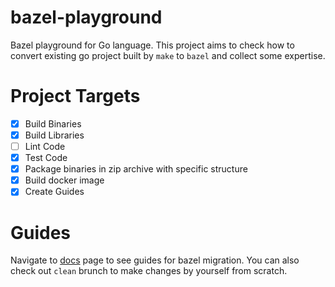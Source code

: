 # bazel-playground

Bazel playground for Go language. This project aims to check how to convert existing go project built by `make`
to `bazel` and collect some expertise.

# Project Targets

- [x] Build Binaries
- [x] Build Libraries
- [ ] Lint Code
- [x] Test Code
- [x] Package binaries in zip archive with specific structure
- [x] Build docker image
- [x] Create Guides

# Guides

Navigate to [docs](docs) page to see guides for bazel migration. You can also check out `clean` brunch to make changes
by yourself from scratch.